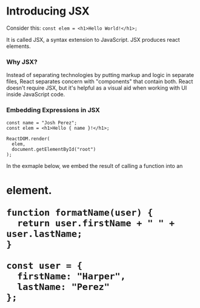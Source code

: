 # Introducing JSX

Consider this:
`const elem = <h1>Hello World!</h1>;`

It is called JSX, a syntax extension to JavaScript. JSX produces react elements.

### Why JSX?
Instead of separating technologies by putting markup and logic in separate files, React separates concern with "components" that contain both. React doesn't require JSX, but it's helpful as a visual aid when working with UI inside JavaScript code.

### Embedding Expressions in JSX
```
const name = "Josh Perez";
const elem = <h1>Hello { name }!</h1>;

ReactDOM.render(
  elem,
  document.getElementById("root")
);
```

In the exmaple below, we embed the result of calling a function into an <h1> element.
  
```
function formatName(user) {
  return user.firstName + " " + user.lastName;
}

const user = {
  firstName: "Harper",
  lastName: "Perez"
};
  
```
